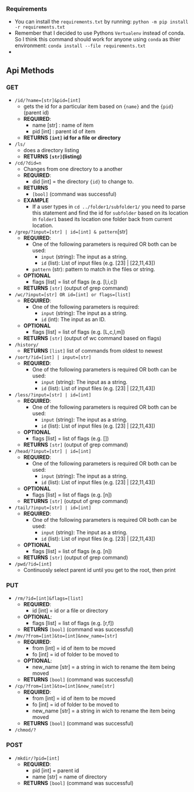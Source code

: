 
### Requirements

- You can install the `requirements.txt` by running: `python -m pip install -r requirements.txt`
- Remember that I decided to use Pythons `Vertualenv` instead of conda. So I think this command should work for anyone using `conda` as thier environment: `conda install --file requirements.txt`
-

## Api Methods

### GET

- `/id/?name=[str]&pid=[int]`
  - gets the id for a particular item based on `{name}` and the `{pid}` (parent id)
  - **REQUIRED**:
    - name [str] : name of item
    - pid [int] : parent id of item
  - **RETURNS `[int]` id for a file or directory**
- `/ls/`
  - does a directory listing
  - **RETURNS `[str]`(listing)**
- `/cd/?did=n`
  - Changes from one directory to a another
  - **REQUIRED**:
    - did [int] = the directory `{id}` to change to.
  - **RETURNS**
    - `[bool]` (command was successful)
  - **EXAMPLE**
    - If a user types in `cd ../folder1/subfolder1/` you need to parse this statement and find the id for `subfolder` based on its location in `folder1` based its location one folder back from current location.
- `/grep/?input=[str] | id=[int] & pattern`[str]
  - **REQUIRED**:
    - One of the following parameters is required OR both can be used:
      - `input` (string): The input as a string.
      - `id` (list): List of input files (e.g. [23] | [22,11,43])
    - `pattern` (str): pattern to match in the files or string.
  - **OPTIONAL**
    - flags [list] = list of flags (e.g. [l,i,c])
  - **RETURNS** `[str]` (output of grep command)
- `/wc/?input=[str] OR id=[int] or flags=[list]`
  - **REQUIRED**:
    - One of the following parameters is required:
      - `input` (string): The input as a string.
      - `id` (int): The input as an ID.
  - **OPTIONAL**
    - flags [list] = list of flags (e.g. [L,c,l,m])
  - **RETURNS** `[str]` (output of wc command based on flags)
- `/history/`
  - **RETURNS** `[list]` list of commands from oldest to newest
- `/sort/?id=[int] | input=[str]`
  - **REQUIRED**:
    - One of the following parameters is required OR both can be used:
      - `input` (string): The input as a string.
      - `id` (list): List of input files (e.g. [23] | [22,11,43])
- `/less/?input=[str] | id=[int]`
  - **REQUIRED**:
    - One of the following parameters is required OR both can be used:
      - `input` (string): The input as a string.
      - `id` (list): List of input files (e.g. [23] | [22,11,43])
  - **OPTIONAL**
    - flags [list] = list of flags (e.g. [])
  - **RETURNS** `[str]` (output of grep command)
- `/head/?input=[str] | id=[int]`
  - **REQUIRED**:
    - One of the following parameters is required OR both can be used:
      - `input` (string): The input as a string.
      - `id` (list): List of input files (e.g. [23] | [22,11,43])
  - **OPTIONAL**
    - flags [list] = list of flags (e.g. [n])
  - **RETURNS** `[str]` (output of grep command)
- `/tail/?input=[str] | id=[int]`
  - **REQUIRED**:
    - One of the following parameters is required OR both can be used:
      - `input` (string): The input as a string.
      - `id` (list): List of input files (e.g. [23] | [22,11,43])
  - **OPTIONAL**
    - flags [list] = list of flags (e.g. [n])
  - **RETURNS** `[str]` (output of grep command)
- `/pwd/?id=[int]`
  - Continuosly select parent id until you get to the root, then print

### PUT

- `/rm/?id=[int]&flags=[list]`
  - **REQUIRED**:
    - id [int] = id or a file or directory
  - **OPTIONAL**:
    - flags [list] = list of flags (e.g. [r,f])
  - **RETURNS** `[bool]` (command was successful)
- `/mv/?from=[int]&to=[int]&new_name=[str]`
  - **REQUIRED**:
    - from [int] = id of item to be moved
    - fo [int] = id of folder to be moved to
  - **OPTIONAL**:
    - new_name [str] = a string in wich to rename the item being moved
  - **RETURNS** `[bool]` (command was successful)
- `/cp/?from=[int]&to=[int]&new_name[str]`
  - **REQUIRED**:
    - from [int] = id of item to be moved
    - fo [int] = id of folder to be moved to
    - new_name [str] = a string in wich to rename the item being moved
  - **RETURNS** `[bool]` (command was successful)
- `/chmod/?`

### POST

- `/mkdir/?pid=[int]`
  - **REQUIRED**:
    - pid [int] = parent id
    - name [str] = name of directory
  - **RETURNS** `[bool]` (command was successful)
